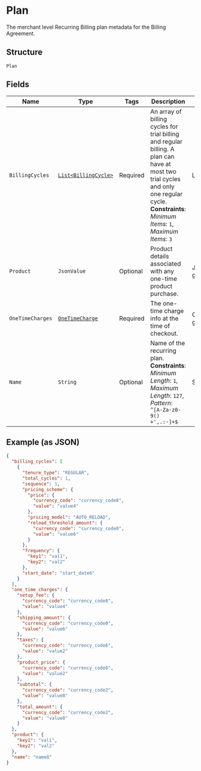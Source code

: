 
# Plan

The merchant level Recurring Billing plan metadata for the Billing Agreement.

## Structure

`Plan`

## Fields

| Name | Type | Tags | Description | Getter | Setter |
|  --- | --- | --- | --- | --- | --- |
| `BillingCycles` | [`List<BillingCycle>`](../../doc/models/billing-cycle.md) | Required | An array of billing cycles for trial billing and regular billing. A plan can have at most two trial cycles and only one regular cycle.<br>**Constraints**: *Minimum Items*: `1`, *Maximum Items*: `3` | List<BillingCycle> getBillingCycles() | setBillingCycles(List<BillingCycle> billingCycles) |
| `Product` | `JsonValue` | Optional | Product details associated with any one-time product purchase. | JsonValue getProduct() | setProduct(JsonValue product) |
| `OneTimeCharges` | [`OneTimeCharge`](../../doc/models/one-time-charge.md) | Required | The one-time charge info at the time of checkout. | OneTimeCharge getOneTimeCharges() | setOneTimeCharges(OneTimeCharge oneTimeCharges) |
| `Name` | `String` | Optional | Name of the recurring plan.<br>**Constraints**: *Minimum Length*: `1`, *Maximum Length*: `127`, *Pattern*: `^[A-Za-z0-9() +',.:-]+$` | String getName() | setName(String name) |

## Example (as JSON)

```json
{
  "billing_cycles": [
    {
      "tenure_type": "REGULAR",
      "total_cycles": 1,
      "sequence": 1,
      "pricing_scheme": {
        "price": {
          "currency_code": "currency_code8",
          "value": "value4"
        },
        "pricing_model": "AUTO_RELOAD",
        "reload_threshold_amount": {
          "currency_code": "currency_code0",
          "value": "value6"
        }
      },
      "frequency": {
        "key1": "val1",
        "key2": "val2"
      },
      "start_date": "start_date6"
    }
  ],
  "one_time_charges": {
    "setup_fee": {
      "currency_code": "currency_code8",
      "value": "value4"
    },
    "shipping_amount": {
      "currency_code": "currency_code0",
      "value": "value6"
    },
    "taxes": {
      "currency_code": "currency_code6",
      "value": "value2"
    },
    "product_price": {
      "currency_code": "currency_code6",
      "value": "value2"
    },
    "subtotal": {
      "currency_code": "currency_code2",
      "value": "value8"
    },
    "total_amount": {
      "currency_code": "currency_code2",
      "value": "value8"
    }
  },
  "product": {
    "key1": "val1",
    "key2": "val2"
  },
  "name": "name8"
}
```

